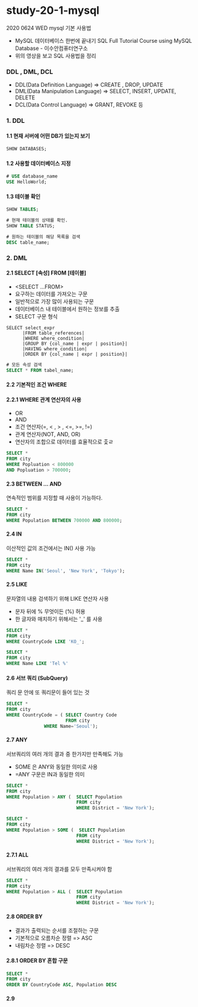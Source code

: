# study-20-1-mysql
2020 0624 WED mysql 기본 사용법 
* MySQL 데이터베이스 한번에 끝내기 SQL Full Tutorial Course using MySQL Database - 이수안컴퓨터연구소 
* 위의 영상을 보고 SQL 사용법을 정리

### DDL , DML, DCL 
* DDL(Data Definition Language) => CREATE , DROP, UPDATE
* DML(Data Manipulation Language) => SELECT, INSERT, UPDATE, DELETE
* DCL(Data Control Language) => GRANT, REVOKE 등

### 1. DDL
#### 1.1 현재 서버에 어떤 DB가 있는지 보기

```sql
SHOW DATABASES;
```

#### 1.2 사용할 데이터베이스 지정

```sql
# USE database_name
USE HelloWorld;
```
 
#### 1.3 테이블 확인

```sql
SHOW TABLES;

# 현재 테이블의 상태를 확인.
SHOW TABLE STATUS;

# 원하는 테이블의 해당 목록을 검색
DESC table_name;
```

### 2. DML

#### 2.1 SELECT [속성] FROM [테이블] 
* <SELECT ...FROM>
* 요구하는 데이터를 가져오는 구문
* 일반적으로 가장 많이 사용되는 구문
* 데이터베이스 내 테이블에서 원하는 정보를 추출
* SELECT 구문 형식
```
SELECT select_expr
      |FROM table_references|
      |WHERE where_condition|
      |GROUP BY {col_name | expr | position}|
      |HAVING where_condition|
      |ORDER BY {col_name | expr | position}|
```

```sql
# 모든 속성 검색
SELECT * FROM tabel_name;

```

#### 2.2 기본적인 조건 WHERE 

#### 2.2.1 WHERE 관계 연산자의 사용
* OR 
* AND
* 조건 연산자(=, < , > , <=, >=, !=)
* 관계 연산자(NOT, AND, OR)
* 연산자의 조합으로 데이터를 효율적으로 춫ㄹ

```sql
SELECT *
FROM city
WHERE Popluation < 800000
AND Popluation > 700000;
```

#### 2.3 BETWEEN ... AND
연속적인 범위를 지정할 때 사용이 가능하다.

```sql
SELECT *
FROM city
WHERE Population BETWEEN 700000 AND 800000;
```

#### 2.4 IN
이산적인 값의 조건에서는 IN() 사용 가능

```sql
SELECT * 
FROM city
WHERE Name IN('Seoul', 'New York', 'Tokyo');
```

#### 2.5 LIKE
문자열의 내용 검색하기 위해 LIKE 연산자 사용
* 문자 뒤에 % 무엇이든 (%) 허용
* 한 글자와 매치하기 위해서는 '_' 를 사용

```sql
SELECT *
FROM city
WHERE CountryCode LIKE 'KO_';
```

```sql
SELECT *
FROM city
WHERE Name LIKE 'Tel %'
```

#### 2.6 서브 쿼리 (SubQuery)
쿼리 문 안에 또 쿼리문이 들어 있는 것

```sql
SELECT *
FROM city
WHERE CountryCode = ( SELECT Country Code
                      FROM city
		      WHERE Name='Seoul');
```

#### 2.7 ANY 
서브쿼리의 여러 개의 결과 중 한가지만 만족해도 가능
* SOME 은 ANY와 동일한 의미로 사용
* =ANY 구문은 IN과 동일한 의미

```sql
SELECT *
FROM city
WHERE Population > ANY (  SELECT Population
                          FROM city
                          WHERE District = 'New York');
```

```sql
SELECT *
FROM city
WHERE Population > SOME (  SELECT Population
                          FROM city
                          WHERE District = 'New York');
```

#### 2.7.1 ALL
서브쿼리의 여러 개의 결과를 모두 만족시켜야 함

```sql
SELECT *
FROM city
WHERE Population > ALL (  SELECT Population
                          FROM city
                          WHERE District = 'New York');
```

#### 2.8 ORDER BY 
* 결과가 출력되는 순서를 조절하는 구문
* 기본적으로 오름차순 정렬 => ASC
* 내림차순 정렬 => DESC

#### 2.8.1 ORDER BY 혼합 구문

```sql
SELECT * 
FROM city
ORDER BY CountryCode ASC, Population DESC
```


#### 2.9 





